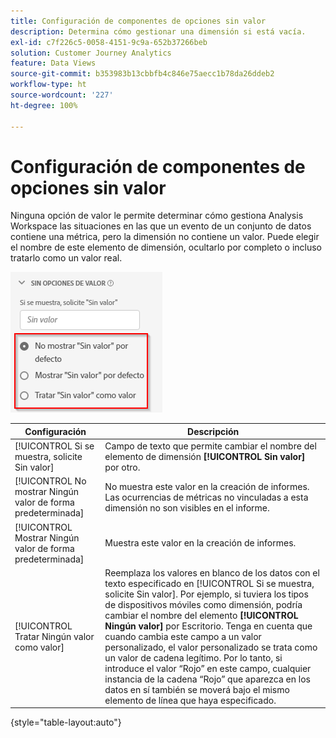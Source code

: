```yaml
---
title: Configuración de componentes de opciones sin valor
description: Determina cómo gestionar una dimensión si está vacía.
exl-id: c7f226c5-0058-4151-9c9a-652b37266beb
solution: Customer Journey Analytics
feature: Data Views
source-git-commit: b353983b13cbbfb4c846e75aecc1b78da26ddeb2
workflow-type: ht
source-wordcount: '227'
ht-degree: 100%

---
```


# Configuración de componentes de opciones sin valor

Ninguna opción de valor le permite determinar cómo gestiona Analysis Workspace las situaciones en las que un evento de un conjunto de datos contiene una métrica, pero la dimensión no contiene un valor. Puede elegir el nombre de este elemento de dimensión, ocultarlo por completo o incluso tratarlo como un valor real.

![Sin opciones de valor](../assets/no-value-options.png)

| Configuración | Descripción |
| --- | --- |
| [!UICONTROL Si se muestra, solicite Sin valor] | Campo de texto que permite cambiar el nombre del elemento de dimensión **[!UICONTROL Sin valor]** por otro. |
| [!UICONTROL No mostrar Ningún valor de forma predeterminada] | No muestra este valor en la creación de informes. Las ocurrencias de métricas no vinculadas a esta dimensión no son visibles en el informe. |
| [!UICONTROL Mostrar Ningún valor de forma predeterminada] | Muestra este valor en la creación de informes. |
| [!UICONTROL Tratar Ningún valor como valor] | Reemplaza los valores en blanco de los datos con el texto especificado en [!UICONTROL Si se muestra, solicite Sin valor]. Por ejemplo, si tuviera los tipos de dispositivos móviles como dimensión, podría cambiar el nombre del elemento **[!UICONTROL Ningún valor]** por Escritorio. Tenga en cuenta que cuando cambia este campo a un valor personalizado, el valor personalizado se trata como un valor de cadena legítimo. Por lo tanto, si introduce el valor “Rojo” en este campo, cualquier instancia de la cadena “Rojo” que aparezca en los datos en sí también se moverá bajo el mismo elemento de línea que haya especificado. |

{style=&quot;table-layout:auto&quot;}
